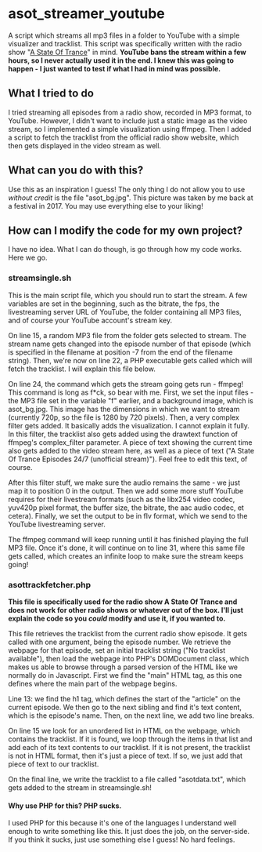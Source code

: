 # asot_streamer_youtube
A script which streams all mp3 files in a folder to YouTube with a simple visualizer and tracklist. This script was specifically written with the radio show "[A State Of Trance](http://www.astateoftrance.com/)" in mind. **YouTube bans the stream within a few hours, so I never actually used it in the end. I knew this was going to happen - I just wanted to test if what I had in mind was possible.**

## What I tried to do
I tried streaming all episodes from a radio show, recorded in MP3 format, to YouTube. However, I didn't want to include just a static image as the video stream, so I implemented a simple visualization using ffmpeg. Then I added a script to fetch the tracklist from the official radio show website, which then gets displayed in the video stream as well.

## What can you do with this?
Use this as an inspiration I guess! The only thing I do not allow you to use *without credit* is the file "asot_bg.jpg". This picture was taken by me back at a festival in 2017. You may use everything else to your liking!

## How can I modify the code for my own project?
I have no idea. What I can do though, is go through how my code works. Here we go.

### streamsingle.sh
This is the main script file, which you should run to start the stream. A few variables are set in the beginning, such as the bitrate, the fps, the livestreaming server URL of YouTube, the folder containing all MP3 files, and of course your YouTube account's stream key.

On line 15, a random MP3 file from the folder gets selected to stream. The stream name gets changed into the episode number of that episode (which is specified in the filename at position -7 from the end of the filename string). Then, we're now on line 22, a PHP executable gets called which will fetch the tracklist. I will explain this file below.

On line 24, the command which gets the stream going gets run - ffmpeg! This command is long as f\*ck, so bear with me. First, we set the input files - the MP3 file set in the variable "f" earlier, and a background image, which is asot_bg.jpg. This image has the dimensions in which we want to stream (currently 720p, so the file is 1280 by 720 pixels). Then, a very complex filter gets added. It basically adds the visualization. I cannot explain it fully. In this filter, the tracklist also gets added using the drawtext function of ffmpeg's complex_filter parameter. A piece of text showing the current time also gets added to the video stream here, as well as a piece of text ("A State Of Trance Episodes 24/7 (unofficial stream)"). Feel free to edit this text, of course.

After this filter stuff, we make sure the audio remains the same - we just map it to position 0 in the output. Then we add some more stuff YouTube requires for their livestream formats (such as the libx254 video codec, yuv420p pixel format, the buffer size, the bitrate, the aac audio codec, et cetera). Finally, we set the output to be in flv format, which we send to the YouTube livestreaming server.

The ffmpeg command will keep running until it has finished playing the full MP3 file. Once it's done, it will continue on to line 31, where this same file gets called, which creates an infinite loop to make sure the stream keeps going!

### asottrackfetcher.php
**This file is specifically used for the radio show A State Of Trance and does not work for other radio shows or whatever out of the box. I'll just explain the code so you *could* modify and use it, if you wanted to.**

This file retrieves the tracklist from the current radio show episode. It gets called with one argument, being the episode number. We retrieve the webpage for that episode, set an initial tracklist string ("No tracklist available"), then load the webpage into PHP's DOMDocument class, which makes us able to browse through a parsed version of the HTML like we normally do in Javascript. First we find the "main" HTML tag, as this one defines where the main part of the webpage begins.

Line 13: we find the h1 tag, which defines the start of the "article" on the current episode. We then go to the next sibling and find it's text content, which is the episode's name. Then, on the next line, we add two line breaks.

On line 15 we look for an unordered list in HTML on the webpage, which contains the tracklist. If it is found, we loop through the items in that list and add each of its text contents to our tracklist. If it is not present, the tracklist is not in HTML format, then it's just a piece of text. If so, we just add that piece of text to our tracklist.

On the final line, we write the tracklist to a file called "asotdata.txt", which gets added to the stream in streamsingle.sh!

#### Why use PHP for this? PHP sucks.
I used PHP for this because it's one of the languages I understand well enough to write something like this. It just does the job, on the server-side. If you think it sucks, just use something else I guess! No hard feelings.
